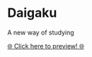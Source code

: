 # Daigaku
A new way of studying

[🌐 Click here to preview! 🌐](https://joaovlima.github.io/Daigaku/)
